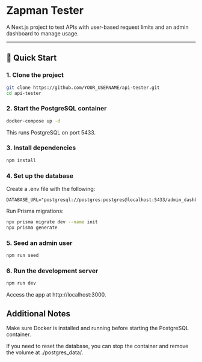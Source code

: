 # Zapman Tester

A Next.js project to test APIs with user-based request limits and an admin dashboard to manage usage.

---

## 🚀 Quick Start

### 1. Clone the project

```bash
git clone https://github.com/YOUR_USERNAME/api-tester.git
cd api-tester

```

### 2. Start the PostgreSQL container

```bash
docker-compose up -d
```
This runs PostgreSQL on port 5433.

### 3. Install dependencies
```bash
npm install
```

### 4. Set up the database
Create a .env file with the following:

```env
DATABASE_URL="postgresql://postgres:postgres@localhost:5433/admin_dashboard"
```

Run Prisma migrations:
```bash
npx prisma migrate dev --name init
npx prisma generate
```

### 5. Seed an admin user
```bash
npm run seed
```

### 6. Run the development server
```bash
npm run dev
```
Access the app at http://localhost:3000.

## Additional Notes
Make sure Docker is installed and running before starting the PostgreSQL container.

If you need to reset the database, you can stop the container and remove the volume at ./postgres_data/.